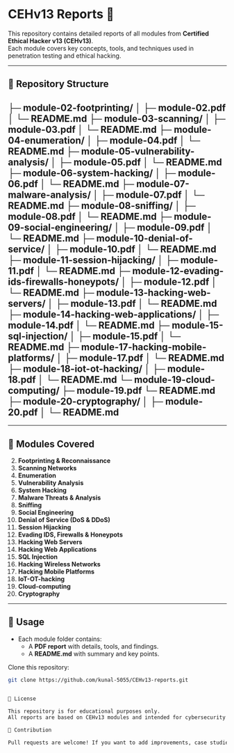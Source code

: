 
# CEHv13 Reports 📑  

This repository contains detailed reports of all modules from **Certified Ethical Hacker v13 (CEHv13)**.  
Each module covers key concepts, tools, and techniques used in penetration testing and ethical hacking.  

---

## 📂 Repository Structure  

├─ module-02-footprinting/
│ ├─ module-02.pdf
│ └─ README.md
├─ module-03-scanning/
│ ├─ module-03.pdf
│ └─ README.md
├─ module-04-enumeration/
│ ├─ module-04.pdf
│ └─ README.md
├─ module-05-vulnerability-analysis/
│ ├─ module-05.pdf
│ └─ README.md
├─ module-06-system-hacking/
│ ├─ module-06.pdf
│ └─ README.md
├─ module-07-malware-analysis/
│ ├─ module-07.pdf
│ └─ README.md
├─ module-08-sniffing/
│ ├─ module-08.pdf
│ └─ README.md
├─ module-09-social-engineering/
│ ├─ module-09.pdf
│ └─ README.md
├─ module-10-denial-of-service/
│ ├─ module-10.pdf
│ └─ README.md
├─ module-11-session-hijacking/
│ ├─ module-11.pdf
│ └─ README.md
├─ module-12-evading-ids-firewalls-honeypots/
│ ├─ module-12.pdf
│ └─ README.md
├─ module-13-hacking-web-servers/
│ ├─ module-13.pdf
│ └─ README.md
├─ module-14-hacking-web-applications/
│ ├─ module-14.pdf
│ └─ README.md
├─ module-15-sql-injection/
│ ├─ module-15.pdf
│ └─ README.md
├─ module-17-hacking-mobile-platforms/
│ ├─ module-17.pdf
│ └─ README.md
├─ module-18-iot-ot-hacking/
│ ├─ module-18.pdf
│ └─ README.md
└─ module-19-cloud-computing/
├─ module-19.pdf
└─ README.md
├─ module-20-cryptography/
│ ├─ module-20.pdf
│ └─ README.md
---

---

## 📘 Modules Covered  
 
2. **Footprinting & Reconnaissance**  
3. **Scanning Networks**  
4. **Enumeration**  
5. **Vulnerability Analysis**  
6. **System Hacking**  
7. **Malware Threats & Analysis**  
8. **Sniffing**  
9. **Social Engineering**  
10. **Denial of Service (DoS & DDoS)**  
11. **Session Hijacking**  
12. **Evading IDS, Firewalls & Honeypots**  
13. **Hacking Web Servers**  
14. **Hacking Web Applications**  
15. **SQL Injection**  
16. **Hacking Wireless Networks**  
17. **Hacking Mobile Platforms**  
18. **IoT-OT-hacking**  
19. **Cloud-computing**
20. **Cryptography**  

---

## 🚀 Usage  

- Each module folder contains:  
  - A **PDF report** with details, tools, and findings.  
  - A **README.md** with summary and key points.  

Clone this repository:  
```bash
git clone https://github.com/kunal-5055/CEHv13-reports.git


📜 License

This repository is for educational purposes only.
All reports are based on CEHv13 modules and intended for cybersecurity learning.

🙌 Contribution

Pull requests are welcome! If you want to add improvements, case studies, or updated tools, feel free to contribute.
